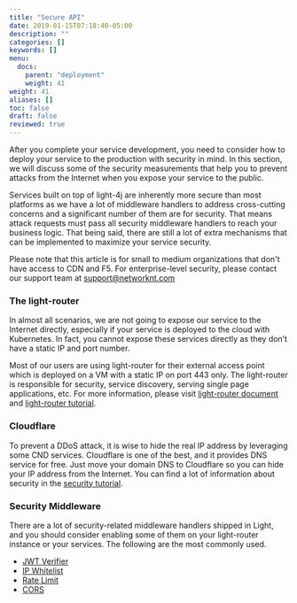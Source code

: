 ```yaml
---
title: "Secure API"
date: 2019-01-15T07:18:40-05:00
description: ""
categories: []
keywords: []
menu:
  docs:
    parent: "deployment"
    weight: 41
weight: 41
aliases: []
toc: false
draft: false
reviewed: true
---
```


After you complete your service development, you need to consider how to deploy your service to the production with security in mind. In this section, we will discuss some of the security measurements that help you to prevent attacks from the Internet when you expose your service to the public.

Services built on top of light-4j are inherently more secure than most platforms as we have a lot of middleware handlers to address cross-cutting concerns and a significant number of them are for security. That means attack requests must pass all security middleware handlers to reach your business logic. That being said, there are still a lot of extra mechanisms that can be implemented to maximize your service security.

Please note that this article is for small to medium organizations that don't have access to CDN and F5. For enterprise-level security, please contact our support team at support@networknt.com

### The light-router

In almost all scenarios, we are not going to expose our service to the Internet directly, especially if your service is deployed to the cloud with Kubernetes. In fact, you cannot expose these services directly as they don’t have a static IP and port number.

Most of our users are using light-router for their external access point which is deployed on a VM with a static IP on port 443 only. The light-router is responsible for security, service discovery, serving single page applications, etc. For more information, please visit [light-router document][] and [light-router tutorial][].

### Cloudflare

To prevent a DDoS attack, it is wise to hide the real IP address by leveraging some CND services. Cloudflare is one of the best, and it provides DNS service for free. Just move your domain DNS to Cloudflare so you can hide your IP address from the Internet. You can find a lot of information about security in the [security tutorial][].

### Security Middleware

There are a lot of security-related middleware handlers shipped in Light, and you should consider enabling some of them on your light-router instance or your services. The following are the most commonly used.

* [JWT Verifier](/style/light-rest-4j/openapi-security/)
* [IP Whitelist](/concern/ip-whitelist/)
* [Rate Limit](/concern/limit/)
* [CORS](/concern/cors/)


[light-router document]: /service/router/
[light-router tutorial]: /tutorial/router/
[security tutorial]:/tutorial/security/


